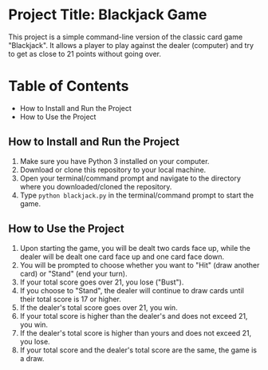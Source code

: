 # Project Title: Blackjack Game

This project is a simple command-line version of the classic card game "Blackjack". It allows a player to play against the dealer (computer) and try to get as close to 21 points without going over. 

# Table of Contents
- How to Install and Run the Project
- How to Use the Project

## How to Install and Run the Project
1. Make sure you have Python 3 installed on your computer.
2. Download or clone this repository to your local machine.
3. Open your terminal/command prompt and navigate to the directory where you downloaded/cloned the repository.
4. Type `python blackjack.py` in the terminal/command prompt to start the game.

## How to Use the Project
1. Upon starting the game, you will be dealt two cards face up, while the dealer will be dealt one card face up and one card face down.
2. You will be prompted to choose whether you want to "Hit" (draw another card) or "Stand" (end your turn).
3. If your total score goes over 21, you lose ("Bust").
4. If you choose to "Stand", the dealer will continue to draw cards until their total score is 17 or higher.
5. If the dealer's total score goes over 21, you win.
6. If your total score is higher than the dealer's and does not exceed 21, you win.
7. If the dealer's total score is higher than yours and does not exceed 21, you lose.
8. If your total score and the dealer's total score are the same, the game is a draw.